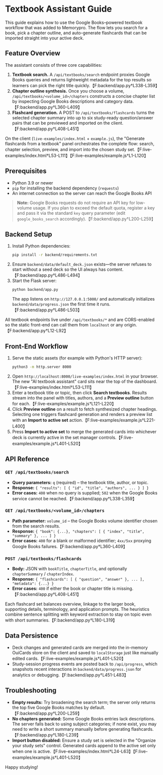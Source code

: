 # Textbook Assistant Guide

This guide explains how to use the Google Books–powered textbook workflow that was added to Memorypro. The flow lets you search for a book, pick a chapter outline, and auto-generate flashcards that can be imported straight into your active deck.

## Feature Overview

The assistant consists of three core capabilities:

1. **Textbook search.** A `/api/textbooks/search` endpoint proxies Google Books queries and returns lightweight metadata for the top results so learners can pick the right title quickly.【F:backend/app.py†L338-L359】
2. **Chapter outline synthesis.** Once you choose a volume, `/api/textbooks/<volume_id>/chapters` constructs a concise chapter list by inspecting Google Books descriptions and category data.【F:backend/app.py†L360-L409】
3. **Flashcard generation.** A POST to `/api/textbooks/flashcards` turns the selected chapter summary into up to six study-ready question/answer pairs that can be previewed and imported on the client.【F:backend/app.py†L408-L451】

On the client (`live-examples/index.html` + `example.js`), the "Generate flashcards from a textbook" panel orchestrates the complete flow: search, chapter selection, preview, and import into the chosen study set.【F:live-examples/index.html†L53-L111】【F:live-examples/example.js†L1-L120】

## Prerequisites

- Python 3.9 or newer
- `pip` for installing the backend dependency (`requests`)
- An internet connection so the server can reach the Google Books API

> **Note:** Google Books requests do not require an API key for low-volume usage. If you plan to exceed the default quota, register a key and pass it via the standard `key` query parameter (edit `google_books_search` accordingly).【F:backend/app.py†L200-L259】

## Backend Setup

1. Install Python dependencies:
   ```bash
   pip install -r backend/requirements.txt
   ```
2. Ensure `backend/data/default_deck.json` exists—the server refuses to start without a seed deck so the UI always has content.【F:backend/app.py†L486-L494】
3. Start the Flask server:
   ```bash
   python backend/app.py
   ```
   The app listens on `http://127.0.0.1:5000/` and automatically initializes `backend/data/progress.json` the first time it runs.【F:backend/app.py†L486-L503】

All textbook endpoints live under `/api/textbooks/*` and are CORS-enabled so the static front-end can call them from `localhost` or any origin.【F:backend/app.py†L12-L92】

## Front-End Workflow

1. Serve the static assets (for example with Python's HTTP server):
   ```bash
   python3 -m http.server 8000
   ```
2. Open `http://localhost:8000/live-examples/index.html` in your browser. The new "AI textbook assistant" card sits near the top of the dashboard.【F:live-examples/index.html†L53-L111】
3. Enter a textbook title or topic, then click **Search textbooks**. Results stream into the panel with titles, authors, and a **Preview outline** button for each.【F:live-examples/example.js†L121-L220】
4. Click **Preview outline** on a result to fetch synthesized chapter headings. Selecting one triggers flashcard generation and renders a preview list with an **Import to active set** action.【F:live-examples/example.js†L221-L400】
5. Press **Import to active set** to merge the generated cards into whichever deck is currently active in the set manager controls.【F:live-examples/example.js†L401-L520】

## API Reference

### `GET /api/textbooks/search`
- **Query parameters:** `q` (required) – the textbook title, author, or topic.
- **Response:** `{ "results": [ { "id", "title", "authors", ... } ] }`
- **Error cases:** `400` when no query is supplied; `502` when the Google Books service cannot be reached.【F:backend/app.py†L338-L359】

### `GET /api/textbooks/<volume_id>/chapters`
- **Path parameter:** `volume_id` – the Google Books volume identifier chosen from the search results.
- **Response:** `{ "book": {...}, "chapters": [ { "index", "title", "summary" }, ... ] }`
- **Error cases:** `400` for a blank or malformed identifier; `4xx/5xx` proxying Google Books failures.【F:backend/app.py†L360-L409】

### `POST /api/textbooks/flashcards`
- **Body:** JSON with `bookTitle`, `chapterTitle`, and optionally `chapterSummary` / `chapterIndex`.
- **Response:** `{ "flashcards": [ { "question", "answer" }, ... ], "metadata": {...} }`
- **Error cases:** `400` if either the book or chapter title is missing.【F:backend/app.py†L408-L451】

Each flashcard set balances overview, linkage to the larger book, supporting details, terminology, and application prompts. The heuristics combine sentence splitting with keyword extraction to stay on topic even with short summaries.【F:backend/app.py†L180-L319】

## Data Persistence

- Deck changes and generated cards are merged into the in-memory OuiCards store on the client and saved to `localStorage` just like manually edited cards.【F:live-examples/example.js†L401-L520】
- Study-session progress events are posted back to `/api/progress`, which snapshots recent interactions in `backend/data/progress.json` for analytics or debugging.【F:backend/app.py†L451-L483】

## Troubleshooting

- **Empty results:** Try broadening the search term; the server only returns the top five Google Books matches by default.【F:backend/app.py†L200-L259】
- **No chapters generated:** Some Google Books entries lack descriptions. The server falls back to using subject categories; if none exist, you may need to write a short summary manually before generating flashcards.【F:backend/app.py†L180-L239】
- **Import button disabled:** Ensure a study set is selected in the "Organize your study sets" control. Generated cards append to the active set only when one is active.【F:live-examples/index.html†L24-L63】【F:live-examples/example.js†L401-L520】

Happy studying!
